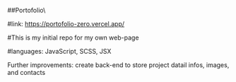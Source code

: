 ##Portofolio\

#link: https://portofolio-zero.vercel.app/

#This is my initial repo for my own web-page

#languages: JavaScript, SCSS, JSX

Further improvements: create back-end to store project datail infos, images, and contacts